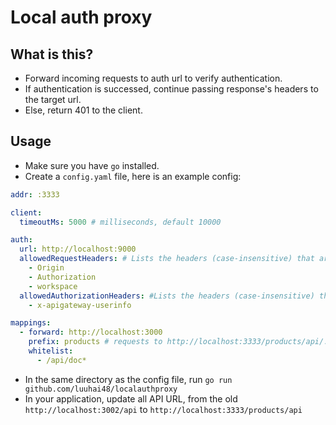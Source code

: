# Local auth proxy

## What is this?

- Forward incoming requests to auth url to verify authentication.
- If authentication is successed, continue passing response's headers to the target url.
- Else, return 401 to the client.

## Usage

- Make sure you have `go` installed.
- Create a `config.yaml` file, here is an example config:

```yaml
addr: :3333

client:
  timeoutMs: 5000 # milliseconds, default 10000

auth:
  url: http://localhost:9000
  allowedRequestHeaders: # Lists the headers (case-insensitive) that are copied from the incoming request to the request made to the external auth service. In addition to the headers listed in this field, the following headers are always included: Origin, Authorization, Cookie, From, Proxy-Authorization, User-Agent, X-Forwarded-For, X-Forwarded-Host, and X-Forwarded-Proto.
    - Origin
    - Authorization
    - workspace
  allowedAuthorizationHeaders: #Lists the headers (case-insensitive) that are copied from the response from the external auth service to the request sent to the upstream backend service (if the external auth service indicates that the request to the upstream backend service should be allowed). In addition to the headers listed in this field, the following headers are always included: Authorization, Location, Proxy-Authenticate, Set-cookie, WWW-Authenticate
    - x-apigateway-userinfo

mappings:
  - forward: http://localhost:3000
    prefix: products # requests to http://localhost:3333/products/api/... will be redirect to http://localhost:3000/api/...
    whitelist:
      - /api/doc*
```

- In the same directory as the config file, run `go run github.com/luuhai48/localauthproxy`
- In your application, update all API URL, from the old `http://localhost:3002/api` to `http://localhost:3333/products/api`
